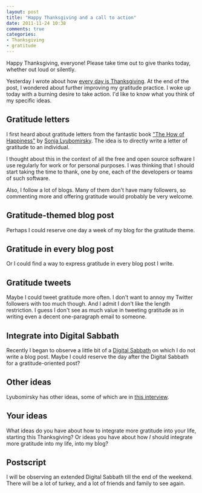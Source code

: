 ```yaml
---
layout: post
title: "Happy Thanksgiving and a call to action"
date: 2011-11-24 10:38
comments: true
categories:
- Thanksgiving
- gratitude
---
```

Happy Thanksgiving, everyone! Please take time out to give thanks today, whether out loud or silently.

Yesterday I wrote about how [every day is Thanksgiving](http://franklinchen.com/blog/2011/11/23/every-day-is-thanksgiving/). At the end of the post, I wondered about further improving my gratitude practice. I woke up today with a burning desire to take action. I'd like to know what you think of my specific ideas.

<!--more-->

## Gratitude letters

I first heard about gratitude letters from the fantastic book ["The How of Happiness"](http://chass.ucr.edu/faculty_book/lyubomirsky/) by [Sonja Lyubomirsky](http://www.faculty.ucr.edu/~sonja/index.html). The idea is to directly write a letter of gratitude to an individual.

I thought about this in the context of all the free and open source software I use regularly for work or for personal purposes. I was thinking that I should start taking the time to thank, one by one, each of the developers or teams of such software.

Also, I follow a lot of blogs. Many of them don't have many followers, so commenting more and offering gratitude would probably be very welcome.

## Gratitude-themed blog post

Perhaps I could reserve one day a week of my blog for the gratitude theme.

## Gratitude in every blog post

Or I could find a way to express gratitude in every blog post I write.

## Gratitude tweets

Maybe I could tweet gratitude more often. I don't want to annoy my Twitter followers with too much though. And I admit I don't like the length restriction. I guess I don't see as much value in tweeting gratitude as in writing even a decent one-paragraph email to someone.

## Integrate into Digital Sabbath

Recently I began to observe a little bit of a [Digital Sabbath](http://franklinchen.com/blog/2011/11/12/starting-a-mini-digital-sabbath/) on which I do not write a blog post. Maybe I could reserve the day after the Digital Sabbath for a gratitude-oriented post?

## Other ideas

Lyubomirsky has other ideas, some of which are in [this interview](http://blog.beliefnet.com/beyondblue/2010/05/5-ways-to-practice-gratitude-a.html).

## Your ideas

What ideas do you have about how to integrate more gratitude into your life, starting this Thanksgiving? Or ideas you have about how *I* should integrate more gratitude into my life, into my blog?

## Postscript

I will be observing an extended Digital Sabbath till the end of the weekend. There will be a lot of turkey, and a lot of friends and family to see again.
